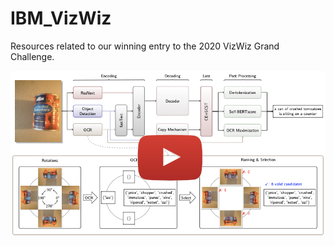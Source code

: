 # IBM_VizWiz
Resources related to our winning entry to the 2020 VizWiz Grand Challenge.


[![](./video-readme-logo-demo.png)](https://drive.google.com/file/d/1qJbFV335DEaFQTYbPAlgOKBrYOqxLxNH/view?usp=sharing "")
